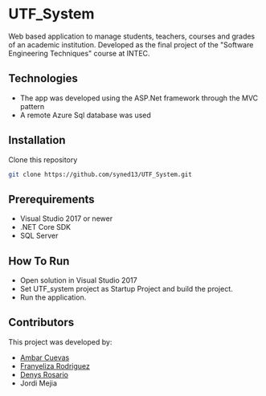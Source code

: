 # UTF_System

Web based application to manage students, teachers, courses and grades of an academic institution. Developed as the
final project of the "Software Engineering Techniques" course at INTEC.

## Technologies 

* The app was developed using the ASP.Net framework through the MVC pattern
* A remote Azure Sql database was used

## Installation
Clone this repository 
```bash
git clone https://github.com/syned13/UTF_System.git
```

## Prerequirements

* Visual Studio 2017 or newer
* .NET Core SDK
* SQL Server

## How To Run

* Open solution in Visual Studio 2017
* Set UTF_system project as Startup Project and build the project.
* Run the application.

## Contributors
This project was developed by:
* [Ambar Cuevas](https://github.com/Ambarcb)
* [Franyeliza Rodriguez](https://github.com/RlYeli02)
* [Denys Rosario](https://github.com/syned13)
* Jordi Mejia
